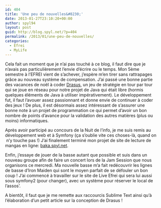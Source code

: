 ```yaml
---
id: 404
title: 'Une peu de nouvelles&#8230;'
date: 2013-01-27T23:10:20+00:00
author: spyl94
layout: post
guid: http://blog.spyl.net/?p=404
permalink: /2013/01/une-peu-de-nouvelles/
categories:
  - Efrei
  - MyLife
---
```

Cela fait un moment que je n&rsquo;ai pas touché à ce blog, il faut dire que je n&rsquo;avais pas particulièrement l&rsquo;envie d&rsquo;écrire ou le temps. Mon 5ème semestre à l&rsquo;EFREI vient de s&rsquo;achever, j&rsquo;espère m&rsquo;en tirer sans rattrapages grâce au nouveau système de compensation. J&rsquo;ai passé une bonne partie des vacances de noël à coder [Drasus](https://github.com/spyl94/drasus), un jeu de stratégie en tour par tour qui se joue en réseau pour notre projet de Java qui était libre (hormis quelques éléments de Java à utiliser impérativement). Le développement fut, il faut l&rsquo;avouer assez passionnant et donne envie de continuer à coder des jeux ! De plus, il est désormais assez intéressant de s&rsquo;assurer une bonne note à un projet de programmation ce qui permet d&rsquo;avoir un bon nombre de points d&rsquo;avance pour la validation des autres matières (plus ou moins) informatiques.

Après avoir participé au concours de la Nuit de l&rsquo;info, je me suis remis au développement web et à Symfony (ça s&rsquo;oublie vite ces choses-là, quand on  n&rsquo;y touche pas !) J&rsquo;ai finalement terminé mon projet de site de lecture de mangas en ligne: [baka.spyl.net](http://baka.spyl.net "baka.spyl.net").

Enfin, j&rsquo;essaye de jouer de la basse autant que possible et suis dans un nouveau groupe afin de faire un concert lors de la Jam Session que nous organisons ce mercredi. Ma nouvelle basse m&rsquo;a fait redécouvrir les lignes de basse d&rsquo;Iron Maiden qui sont le moyen parfait de se défouler un bon coup ! J&rsquo;ai commencé à travailler sur le site de Live Efrei qui sera lui aussi sous symfony2 (pour changer), avec un système pour réserver le local de l&rsquo;assos&rsquo;.

A bientôt, il faut que je me remette aux raccourcis Sublime Text ainsi qu&rsquo;à l&rsquo;élaboration d&rsquo;un petit article sur la conception de Drasus !